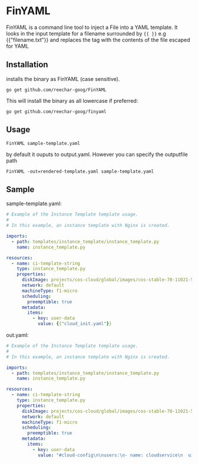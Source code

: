 # FinYAML

FinYAML is a command line tool to inject a File into a YAML template. It looks in the input template for a filename surrounded by `{{ }}` e.g {{"filename.txt"}} and replaces the tag with the contents of the file escaped for YAML

## Installation
installs the binary as FinYAML (case sensitive).
```shell 
go get github.com/reechar-goog/FinYAML
```
 This will install the binary as all lowercase if preferred:
```shell
go get github.com/reechar-goog/finyaml
```

## Usage
```shell
FinYAML sample-template.yaml
```
by default it ouputs to output.yaml. However you can specify the outputfile path
```shell
FinYAML -out=rendered-template.yaml sample-template.yaml
```

## Sample
sample-template.yaml:
```yaml
# Example of the Instance Template template usage.
#
# In this example, an instance template with Nginx is created.

imports:
  - path: templates/instance_template/instance_template.py
    name: instance_template.py

resources:
  - name: ci-template-string
    type: instance_template.py
    properties:
      diskImage: projects/cos-cloud/global/images/cos-stable-70-11021-51-0
      network: default
      machineType: f1-micro
      scheduling:
        preemptible: true
      metadata:
        items:
          - key: user-data
            value: {{"cloud_init.yaml"}}
```

out.yaml:
```yaml
# Example of the Instance Template template usage.
#
# In this example, an instance template with Nginx is created.

imports:
  - path: templates/instance_template/instance_template.py
    name: instance_template.py

resources:
  - name: ci-template-string
    type: instance_template.py
    properties:
      diskImage: projects/cos-cloud/global/images/cos-stable-70-11021-51-0
      network: default
      machineType: f1-micro
      scheduling:
        preemptible: true
      metadata:
        items:
          - key: user-data
            value: "#cloud-config\n\nusers:\n- name: cloudservice\n  uid: 2000\n\nwrite_files:\n- path: /etc/systemd/system/cloudservice.service\n  permissions: 0644\n  owner: root\n  content: |\n    [Unit]\n    Description=Start a simple docker container\n\n    [Service]\n    ExecStart=/usr/bin/docker run --rm -u 2000 --name=mycloudservice busybox:latest /bin/sleep 3600\n    ExecStop=/usr/bin/docker stop mycloudservice\n    ExecStopPost=/usr/bin/docker rm mycloudservice\n\nruncmd:\n- systemctl daemon-reload\n- systemctl start cloudservice.service\n\n# Optional once-per-boot setup. For example: mounting a PD.\nbootcmd:\n- fsck.ext4 -tvy /dev/[DEVICE_ID]\n- mkdir -p /mnt/disks/[MNT_DIR]\n- mount -t ext4 -O ... /dev/[DEVICE_ID] /mnt/disks/[MNT_DIR]"
```

